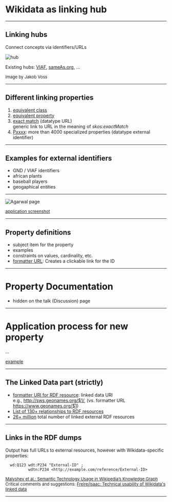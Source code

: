 # Wikidata as linking hub

---

## Linking hubs

Connect concepts via identifiers/URLs

![hub](https://i.imgur.com/dgRaN33.png)

Existing hubs: [VIAF](http://viaf.org), [sameAs.org](http://sameas.org), ...

<font size="-1">Image by Jakob Voss</font>

---

## Different linking properties

1. [equivalent class](https://www.wikidata.org/wiki/Property:P1709)
2. [equivalent property](https://www.wikidata.org/wiki/Property:P1628)
3. [exact match](https://www.wikidata.org/wiki/Property:P2888) (datatype URL)<br />
  generic link to URL in the meaning of _skos:exactMatch_
4. [Pxxxx](https://w.wiki/7qc): more than 4000 specialized properties (datatype external identifier)

---

## Examples for external identifiers

- GND / VIAF identifiers
- african plants
- baseball players
- geogaphical entities

---

![Agarwal page](https://i.imgur.com/VNaeUMK.jpg)

<p><font size="-1"><a href="https://tools.wmflabs.org/sqid/#/">application screenshot</a></font></p>

---

## Property definitions

- subject item for the property
- examples
- constraints on values, cardinality, etc.
- [formatter URL](https://www.wikidata.org/wiki/Property:P1630): Creates a clickable link for the ID

---

# Property Documentation

- hidden on the talk (Discussion) page

---

# Application process for new property

...

[example](https://www.wikidata.org/wiki/Wikidata:Property_proposal/STW_Thesaurus_for_Economics_ID)

---

## The Linked Data part (strictly)

- [formatter URI for RDF resource](https://www.wikidata.org/wiki/Property:P1921): linked data URI<br />
e.g., http://sws.geonames.org/$1/, (vs. formatter URL https://www.geonames.org/$1)
- [List of 130+ relationships to RDF resources](https://w.wiki/7ts)
- [26+ million](https://lod-cloud.net/dataset/wikidata) total number of linked external RDF resources

---

## Links in the RDF dumps

Output has full URLs to external resources, however with Wikidata-specific properties:

```
  wd:Q123 wdt:P234 "External-ID" ;
          wdtn:P234 <http://example.com/reference/External-ID>
```
<font size="-1">[Malyshev et al.: Semantic Technology Usage in Wikipedia’s Knowledge Graph](https://iccl.inf.tu-dresden.de/w/images/5/5a/Malyshev-et-al-Wikidata-SPARQL-ISWC-2018.pdf)<br />
Critical comments and suggestions: [Freire/Isaac: Technical usability of Wikidata's linked data](https://pdfs.semanticscholar.org/f6d1/6eaf975af03a172c73843ff506592c952a04.pdf)</font>

---




